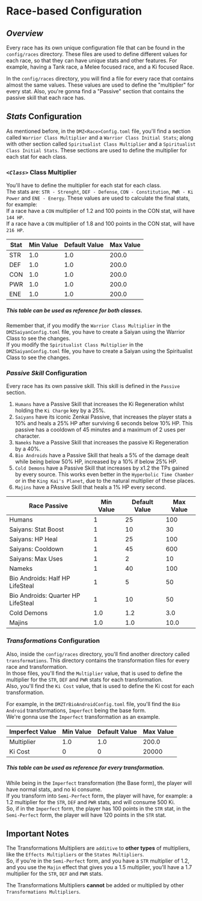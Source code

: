 # Race-based Configuration

## _**Overview**_

Every race has its own unique configuration file that can be found in the `config/races` directory. These files are used to define different values for each race, so that they can have unique stats and other features. For example, having a Tank race, a Melee focused race, and a Ki focused Race.

In the `config/races` directory, you will find a file for every race that contains almost the same values. These values are used to define the "multiplier" for every stat. Also, you're gonna find a "Passive" section that contains the passive skill that each race has.

## **_Stats_ Configuration**

As mentioned before, in the `DMZ<Race>Config.toml` file, you'll find a section called `Warrior Class Multiplier` and a `Warrior Class Initial Stats`; along with other section called  `Spiritualist Class Multiplier` and a `Spiritualist Class Initial Stats`. These sections are used to define the multiplier for each stat for each class.

### **_`<Class>`_ Class Multiplier**

You'll have to define the multiplier for each stat for each class.\
The stats are: `STR - Strenght`, `DEF - Defense`, `CON - Constitution`, `PWR - Ki Power` and `ENE - Energy`.
These values are used to calculate the final stats, for example:\
If a race have a `CON` multiplier of 1.2 and 100 points in the CON stat, will have `144 HP`.\
If a race have a `CON` multiplier of 1.8 and 100 points in the CON stat, will have `216 HP`.

| Stat | Min Value           | Default Value       | Max Value             |
| ---- | ------------------- | ------------------- | --------------------- |
| STR  | 1.0 | 1.0 | 200.0 |
| DEF  | 1.0 | 1.0 | 200.0 |
| CON  | 1.0 | 1.0 | 200.0 |
| PWR  | 1.0 | 1.0 | 200.0 |
| ENE  | 1.0 | 1.0 | 200.0 |

##### This table can be used as reference for both classes.

Remember that, if you modify the `Warrior Class Multiplier` in the `DMZSaiyanConfig.toml` file, you have to create a Saiyan using the Warrior Class to see the changes.\
If you modify the `Spiritualist Class Multiplier` in the `DMZSaiyanConfig.toml` file, you have to create a Saiyan using the Spiritualist Class to see the changes.

### **_Passive Skill_ Configuration**

Every race has its own passive skill. This skill is defined in the `Passive` section.

1. `Humans` have a Passive Skill that increases the Ki Regeneration whilst holding the `Ki Charge` key by a 25%.
2. `Saiyans` have its iconic Zenkai Passive, that increases the player stats a 10% and heals a 25% HP after surviving 6 seconds below 10% HP. This passive has a cooldown of 45 minutes and a maximum of 2 uses per character.
3. `Nameks` have a Passive Skill that increases the passive Ki Regeneration by a 40%.
4. `Bio Androids` have a Passive Skill that heals a 5% of the damage dealt while being below 50% HP, increased by a 10% if below 25% HP.
5. `Cold Demons` have a Passive Skill that increases by x1.2 the TPs gained by every source. This works even better in the `Hyperbolic Time Chamber` or in the `King Kai's Planet`, due to the natural multiplier of these places.
6. `Majins` have a PAssive Skill that heals a 1% HP every second.

| Race Passive                                       | Min Value           | Default Value       | Max Value            |
| -------------------------------------------------- | ------------------- | ------------------- | -------------------- |
| Humans                                             | 1                   | 25                  | 100                  |
| Saiyans: Stat Boost                | 1                   | 10                  | 30                   |
| Saiyans: HP Heal                   | 1                   | 25                  | 100                  |
| Saiyans: Cooldown                  | 1                   | 45                  | 600                  |
| Saiyans: Max Uses                  | 1                   | 2                   | 10                   |
| Nameks                                             | 1                   | 40                  | 100                  |
| Bio Androids: Half HP LifeSteal    | 1                   | 5                   | 50                   |
| Bio Androids: Quarter HP LifeSteal | 1                   | 10                  | 50                   |
| Cold Demons                                        | 1.0 | 1.2 | 3.0  |
| Majins                                             | 1.0 | 1.0 | 10.0 |

### **_Transformations_ Configuration**

Also, inside the `config/races` directory, you'll find another directory called `transformations`. This directory contains the transformation files for every race and transformation.\
In those files, you'll find the `Multiplier` value, that is used to define the multiplier for the `STR`, `DEF` and `PWR` stats for each transformation.\
Also, you'll find the `Ki Cost` value, that is used to define the Ki cost for each transformation.

For example, in the `DMZTrBioAndroidConfig.toml` file, you'll find the `Bio Android` transformations, `Imperfect` being the base form.\
We're gonna use the `Imperfect` transformation as an example.

| Imperfect Value | Min Value           | Default Value       | Max Value             |
| --------------- | ------------------- | ------------------- | --------------------- |
| Multiplier      | 1.0 | 1.0 | 200.0 |
| Ki Cost         | 0                   | 0                   | 20000                 |

##### This table can be used as reference for every transformation.

While being in the `Imperfect` transformation (the Base form), the player will have normal stats, and no ki consume.\
If you transform into `Semi-Perfect` form, the player will have, for example: a 1.2 multiplier for the `STR`, `DEF` and `PWR` stats, and will consume 500 Ki.\
So, if in the `Imperfect` form, the player has 100 points in the `STR` stat, in the `Semi-Perfect` form, the player will have 120 points in the `STR` stat.

## **Important Notes**

The Transformations Multipliers are `additive` to **other types** of multipliers, like the `Effects Multipliers` or the `States Multipliers`.\
So, if you're in the `Semi-Perfect` form, and you have a `STR` multiplier of 1.2, and you use the `Majin` effect that gives you a 1.5 multiplier, you'll have a 1.7 multiplier for the `STR`, `DEF` and `PWR` stats.

The Transformations Multipliers **cannot** be added or multiplied by other `Transformations Multipliers`.
